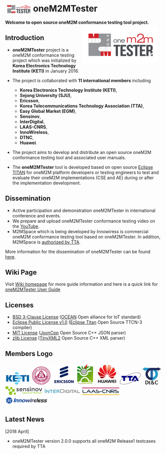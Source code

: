 
# oneM2MTester <a href="https://github.com/IoTKETI/oneM2MTester/blob/master/doc/Logo/oneM2MTester_icon.png?raw=true"><img src="https://github.com/IoTKETI/oneM2MTester/blob/master/doc/Logo/oneM2MTester_icon.png?raw=true" align="left" hspace="5" vspace="4"></a>
 **Welcome to open source oneM2M conformance testing tool project.**
<a href="https://github.com/IoTKETI/oneM2MTester/blob/master/doc/Logo/oneM2MTester_logo.png?raw=true"><img src="https://github.com/IoTKETI/oneM2MTester/blob/master/doc/Logo/oneM2MTester_logo.png?raw=true" align="right" hspace="10" vspace="5"></a>

## **Introduction**
- **oneM2MTester** project is a oneM2M conformance testing project which was initialized by **Korea Electronics Technology Institute (KETI)** in January 2016.  
- The project is collaborated with  **11 international members** including     
  + **Korea Electronics Technology Institute (KETI)**,
  + **Sejong University (SJU)**, 
  + **Ericsson**,
  + **Korea Telecommunications Technology Association (TTA)**,
  + **Easy Global Market (EGM)**, 
  + **Sensinov**,   
  + **InterDigital**,
  + **LAAS-CNRS**,  
  + **InnoWireless**,   
  + **DTNC**, 
  + **Huawei**.
- The project aims to develop and distribute an open source oneM2M conformance testing tool and associated user manuals.    

- The **oneM2MTester** tool is developed based on open source [Eclipse TITAN](https://projects.eclipse.org/projects/tools.titan) for oneM2M platform developers or testing engineers to test and evaluate their oneM2M implementations (CSE and AE) during or after the implementation development. 

## **Dissemination**
- Active participation and demonstration oneM2MTester in international conference and events.
- We prepare and upload oneM2MTester conformance testing video on the [YouTube](https://youtu.be/ZWehPOwLSb4).
- M2MSpace which is being developed by Innowiress is commercial oneM2M conformance testing tool based on oneM2MTester. In addition, M2MSpace is [authorized by TTA](http://www.onem2mcert.com/sub/sub02_06.php).

More information for the dissemination of oneM2MTester can be found [here](https://github.com/IoTKETI/oneM2MTester/wiki/Dissemination-of-oneM2MTester).

## **Wiki Page**
Visit [Wiki homepage](https://github.com/IoTKETI/oneM2MTester/wiki) for more guide information and here is a quick link for [oneM2MTester User Guide](https://github.com/IoTKETI/oneM2MTester/blob/master/doc/oneM2MTester_User_Manual/oneM2MTester_User_Guide_ver2_1_0.pdf)

## **Licenses**
- [BSD 3-Clause License](https://github.com/IoTKETI/oneM2MTester/blob/master/LICENSE) ([OCEAN](http://developers.iotocean.org/) Open alliance for IoT standard)
- [Eclipse Public License v1.0](http://www.eclipse.org/org/documents/epl-v10.php) ([Eclipse Titan](https://github.com/eclipse/titan.core) Open Source TTCN-3 compiler)
- [MIT License](https://github.com/open-source-parsers/jsoncpp/blob/master/LICENSE) ([JsonCpp](https://github.com/open-source-parsers/jsoncpp) Open Source C++ JSON parser)
- [zlib License](https://github.com/leethomason/tinyxml2#license) ([TinyXML2](https://github.com/leethomason/tinyxml2) Open Source C++ XML parser)

## **Members Logo**
  ![KETI logo](https://github.com/IoTKETI/oneM2MTester/blob/master/doc/Partnership/KETI_logo.png) 
  ![SJU logo](https://github.com/IoTKETI/oneM2MTester/blob/master/doc/Partnership/SejongUniv_logo.png)
  ![Ericsson logo](https://github.com/IoTKETI/oneM2MTester/blob/master/doc/Partnership/Ericsson_logo.png)
  ![EGM logo](https://github.com/IoTKETI/oneM2MTester/blob/master/doc/Partnership/EGM_logo.png)
  ![Huawei logo](https://github.com/IoTKETI/oneM2MTester/blob/master/doc/Partnership/Huawei_logo.png)
  ![TTA logo](https://github.com/IoTKETI/oneM2MTester/blob/master/doc/Partnership/TTA_logo.png) 
  ![DTNC logo](https://github.com/IoTKETI/oneM2MTester/blob/master/doc/Partnership/DTC_logo.jpg)
  ![Sensinov logo](https://github.com/IoTKETI/oneM2MTester/blob/master/doc/Partnership/Sensinov.png) 
  ![InterDigital logo](https://github.com/IoTKETI/oneM2MTester/blob/master/doc/Partnership/InterDigital_logo.jpg)
  ![LAAS-CNRS logo](https://github.com/IoTKETI/oneM2MTester/blob/master/doc/Partnership/LAAS-CNRS_logo.jpg)
  ![InnoWireless logo](https://github.com/IoTKETI/oneM2MTester/blob/master/doc/Partnership/Innowireless_logo.png)

## **Latest News**
[2018 April]
- oneM2MTester version 2.0.0 supports all oneM2M Release1 testcases required by TTA